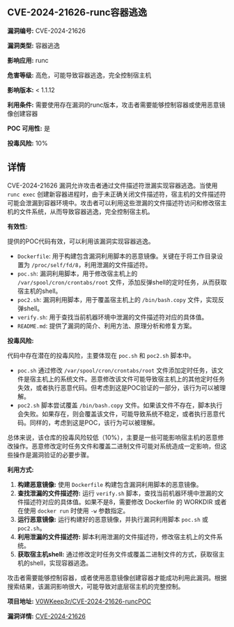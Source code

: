 ## CVE-2024-21626-runc容器逃逸

**漏洞编号:** CVE-2024-21626

**漏洞类型:** 容器逃逸

**影响应用:** runc

**危害等级:** 高危，可能导致容器逃逸，完全控制宿主机

**影响版本:** < 1.1.12

**利用条件:** 需要使用存在漏洞的runc版本，攻击者需要能够控制容器或使用恶意镜像创建容器

**POC 可用性:** 是

**投毒风险:** 10%

## 详情

CVE-2024-21626 漏洞允许攻击者通过文件描述符泄漏实现容器逃逸。当使用 `runc exec` 创建新容器进程时，由于未正确关闭文件描述符，宿主机的文件描述符可能会泄漏到容器环境中。攻击者可以利用这些泄漏的文件描述符访问和修改宿主机的文件系统，从而导致容器逃逸，完全控制宿主机。

**有效性:**

提供的POC代码有效，可以利用该漏洞实现容器逃逸。

*   `Dockerfile`: 用于构建包含漏洞利用脚本的恶意镜像。关键在于将工作目录设置为 `/proc/self/fd/8`，利用泄漏的文件描述符。
*   `poc.sh`: 漏洞利用脚本，用于修改宿主机上的 `/var/spool/cron/crontabs/root` 文件，添加反弹shell的定时任务，从而获取宿主机的shell。
*   `poc2.sh`: 漏洞利用脚本，用于覆盖宿主机上的 `/bin/bash.copy` 文件，实现反弹shell。
*   `verify.sh`: 用于查找当前机器环境中泄漏的文件描述符对应的具体值。
*   `README.md`: 提供了漏洞的简介、利用方法、原理分析和修复方案。

**投毒风险:**

代码中存在潜在的投毒风险，主要体现在 `poc.sh` 和 `poc2.sh` 脚本中。

*   `poc.sh` 通过修改 `/var/spool/cron/crontabs/root` 文件添加定时任务，该文件是宿主机上的系统文件。恶意修改该文件可能导致宿主机上的其他定时任务失效，或者执行恶意代码。但考虑到这是POC验证的一部分，该行为可以被理解。
*   `poc2.sh` 脚本尝试覆盖 `/bin/bash.copy` 文件。如果该文件不存在，脚本执行会失败。如果存在，则会覆盖该文件，可能导致系统不稳定，或者执行恶意代码。同样的，考虑到这是POC，该行为可以被理解。

总体来说，该仓库的投毒风险较低（10%），主要是一些可能影响宿主机的恶意修改操作。恶意修改定时任务文件和覆盖二进制文件可能对系统造成一定影响，但这些操作是漏洞验证的必要步骤。

**利用方式:**

1.  **构建恶意镜像:** 使用 `Dockerfile` 构建包含漏洞利用脚本的恶意镜像。
2.  **查找泄漏的文件描述符:** 运行 `verify.sh` 脚本，查找当前机器环境中泄漏的文件描述符对应的具体值。如果不是8，需要修改 Dockerfile 的 WORKDIR 或者在使用 `docker run` 时使用 `-w` 参数指定。
3.  **运行恶意镜像:** 运行构建好的恶意镜像，并执行漏洞利用脚本 `poc.sh` 或 `poc2.sh`。
4.  **利用泄漏的文件描述符:** 脚本利用泄漏的文件描述符，修改宿主机上的文件系统。
5.  **获取宿主机shell:** 通过修改定时任务文件或覆盖二进制文件的方式，获取宿主机的shell，实现容器逃逸。

攻击者需要能够控制容器，或者使用恶意镜像创建容器才能成功利用此漏洞。根据搜索结果，该漏洞影响很大，可能导致对底层宿主机的完整控制。

**项目地址:** [V0WKeep3r/CVE-2024-21626-runcPOC](https://github.com/V0WKeep3r/CVE-2024-21626-runcPOC)

**漏洞详情:** [CVE-2024-21626](https://nvd.nist.gov/vuln/detail/CVE-2024-21626)